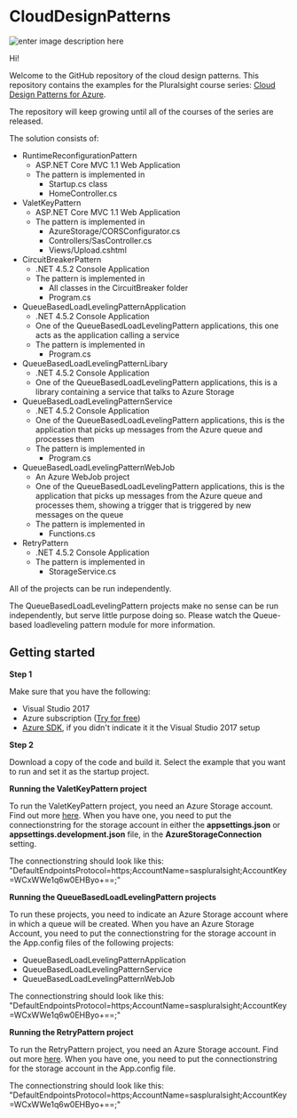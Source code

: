 # CloudDesignPatterns

![enter image description here](https://www.pluralsight.com/content/dam/pluralsight/newsroom/brand-assets/logos/pluralsight-logo-vrt-color-2.png)  

Hi! 

Welcome to the GitHub repository of the cloud design patterns.
This repository contains the examples for the Pluralsight course series: [Cloud Design Patterns for Azure](https://app.pluralsight.com/profile/author/barry-luijbregts).

The repository will keep growing until all of the courses of the series are released.

The solution consists of:

 - RuntimeReconfigurationPattern
	 - ASP.NET Core MVC 1.1 Web Application
   - The pattern is implemented in
      - Startup.cs class
      - HomeController.cs
 - ValetKeyPattern
	 - ASP.NET Core MVC 1.1 Web Application
   - The pattern is implemented in 
      - AzureStorage/CORSConfigurator.cs
      - Controllers/SasController.cs
      - Views/Upload.cshtml
- CircuitBreakerPattern
 	- .NET 4.5.2 Console Application
  - The pattern is implemented in
    - All classes in the CircuitBreaker folder
    - Program.cs
 - QueueBasedLoadLevelingPatternApplication    
 	- .NET 4.5.2 Console Application
	- One of the QueueBasedLoadLevelingPattern applications, this one acts as the application calling a service
	- The pattern is implemented in
	  - Program.cs
 - QueueBasedLoadLevelingPatternLibary    
 	- .NET 4.5.2 Console Application
	- One of the QueueBasedLoadLevelingPattern applications, this is a library containing a service that talks to Azure Storage
 - QueueBasedLoadLevelingPatternService    
 	- .NET 4.5.2 Console Application
	- One of the QueueBasedLoadLevelingPattern applications, this is the application that picks up messages from the Azure queue and processes them
	- The pattern is implemented in
	  - Program.cs
 - QueueBasedLoadLevelingPatternWebJob    
 	- An Azure WebJob project
	- One of the QueueBasedLoadLevelingPattern applications, this is the application that picks up messages from the Azure queue and processes them, showing a trigger that is triggered by new messages on the queue
	- The pattern is implemented in
	  - Functions.cs	  
 - RetryPattern    
 	- .NET 4.5.2 Console Application
	- The pattern is implemented in
	  - StorageService.cs	  

All of the projects can be run independently.

The QueueBasedLoadLevelingPattern projects make no sense can be run independently, but serve little purpose doing so.
Please watch the Queue-based loadleveling pattern module for more information.

Getting started
---------------

**Step 1**

Make sure that you have the following:

 - Visual Studio 2017
 - Azure subscription ([Try for free](https://azure.microsoft.com/en-us/free/))
 - [Azure SDK](https://azure.microsoft.com/en-us/downloads/), if you didn't indicate it it the Visual Studio 2017 setup

**Step 2**

Download a copy of the code and build it.
Select the example that you want to run and set it as the startup project.

**Running the ValetKeyPattern project**

To run the ValetKeyPattern project, you need an Azure Storage account. Find out more [here](https://www.youtube.com/watch?v=tSGSfOAiNrw).
When you have one, you need to put the connectionstring for the storage account in either the **appsettings.json** or **appsettings.development.json** file, in the **AzureStorageConnection** setting.

The connectionstring should look like this:
"DefaultEndpointsProtocol=https;AccountName=saspluralsight;AccountKey=WCxWWe1q6w0EHByo+==;"

**Running the QueueBasedLoadLevelingPattern projects**

To run these projects, you need to indicate an Azure Storage account where in which a queue will be created.
When you have an Azure Storage Account, you need to put the connectionstring for the storage account in the App.config files of the following projects:
  - QueueBasedLoadLevelingPatternApplication
  - QueueBasedLoadLevelingPatternService
  - QueueBasedLoadLevelingPatternWebJob
  
The connectionstring should look like this:
"DefaultEndpointsProtocol=https;AccountName=saspluralsight;AccountKey=WCxWWe1q6w0EHByo+==;"  
  
**Running the RetryPattern project**

To run the RetryPattern project, you need an Azure Storage account. Find out more [here](https://www.youtube.com/watch?v=tSGSfOAiNrw).
When you have one, you need to put the connectionstring for the storage account in the App.config file.

The connectionstring should look like this:
"DefaultEndpointsProtocol=https;AccountName=saspluralsight;AccountKey=WCxWWe1q6w0EHByo+==;"
